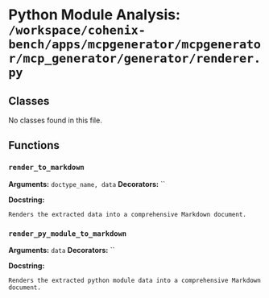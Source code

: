 # Python Module Analysis: `/workspace/cohenix-bench/apps/mcpgenerator/mcpgenerator/mcp_generator/generator/renderer.py`

## Classes

No classes found in this file.


## Functions

### `render_to_markdown`
**Arguments:** `doctype_name, data`
**Decorators:** ``

**Docstring:**
```
Renders the extracted data into a comprehensive Markdown document.
```
### `render_py_module_to_markdown`
**Arguments:** `data`
**Decorators:** ``

**Docstring:**
```
Renders the extracted python module data into a comprehensive Markdown document.
```

